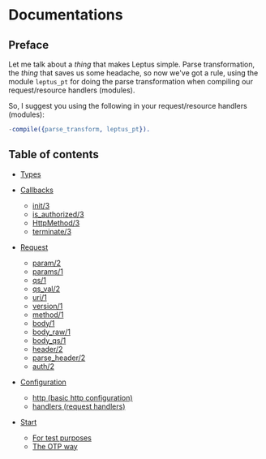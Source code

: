 # Documentations

## Preface

Let me talk about a *thing* that makes Leptus simple. Parse transformation, the *thing* that saves us some headache, so now we've got a rule,
using the module `leptus_pt` for doing the parse transformation when compiling our request/resource handlers (modules).

So, I suggest you using the following in your request/resource handlers (modules):

```erlang
-compile({parse_transform, leptus_pt}).
```

## Table of contents

* [Types](types.md)

* [Callbacks](callbacks.md)
  * [init/3](callbacks.md#init3)
  * [is_authorized/3](callbacks.md#isauthorized_3)
  * [HttpMethod/3](callbacks.md#httpmethod3)
  * [terminate/3](callbacks.md#terminate3)

* [Request](request.md)
  * [param/2](request.md#param2)
  * [params/1](request.md#params1)
  * [qs/1](request.md#qs1)
  * [qs_val/2](request.md#qs_val2)
  * [uri/1](request.md#uri1)
  * [version/1](request.md#version1)
  * [method/1](request.md#method1)
  * [body/1](request.md#body1)
  * [body_raw/1](request.md#body_raw1)
  * [body_qs/1](request.md#body_qs1)
  * [header/2](request.md#header2)
  * [parse_header/2](request.md#parse_header2)
  * [auth/2](request.md#auth2)

* [Configuration](configuration.md)
  * [http (basic http configuration)](configuration.md#http)
  * [handlers (request handlers)](configuration.md#handlers)

* [Start](start.md)
  * [For test purposes](start.md#for-test-purposes)
  * [The OTP way](start.md#the-otp-way)
